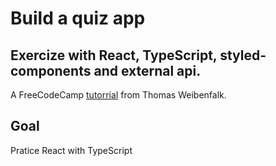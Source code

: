 # Build a quiz app

## Exercize with React, TypeScript, styled-components and external api.

A FreeCodeCamp [tutorrial](https://www.youtube.com/watch?v=F2JCjVSZlG0) from Thomas Weibenfalk.

## Goal

Pratice React with TypeScript
